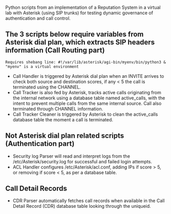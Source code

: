 Python scripts from an implementation of a Reputation System in a virtual lab with Asterisk (using SIP trunks) for testing dynamic governance of authentication and call control. 

## The 3 scripts below require variables from Asterisk dial plan, which extracts SIP headers information (Call Routing part) 
```
Requires shebang line: #!/var/lib/asterisk/agi-bin/myenv/bin/python3 & "myenv" is a virtual environment
```
- Call Handler is triggered by Asterisk dial plan when an INVITE arrives to check both source and destination scores, if any < 5 the call is terminated using the CHANNEL.
- Call Tracker is also fed by Asterisk, tracks active calls originating from the internal network using a database table named active_calls, with the intent to prevent multiple calls from the same internal source. Call also terminated through CHANNEL information.
- Call Tracker Cleaner is triggered by Asterisk to clean the active_calls database table the moment a call is terminated.

## Not Asterisk dial plan related scripts (Authentication part)
- Security log Parser will read and interpret logs from the /etc/Asterisk/security.log for successful and failed login attempts.
- ACL Handler configures /etc/Asterisk/acl.conf, adding IPs if score > 5, or removing if score < 5, as per a database table.

## Call Detail Records 
- CDR Parser automatically fetches call records when available in the Call Detail Record (CDR) database table looking through the uniqueid.
